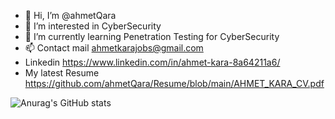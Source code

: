 - 👋 Hi, I’m @ahmetQara
- 👀 I’m interested in CyberSecurity
- 🌱 I’m currently learning Penetration Testing for CyberSecurity
- 📫 Contact mail ahmetkarajobs@gmail.com
- Linkedin https://www.linkedin.com/in/ahmet-kara-8a64211a6/
- My latest Resume https://github.com/ahmetQara/Resume/blob/main/AHMET_KARA_CV.pdf




![Anurag's GitHub stats](https://github-readme-stats.vercel.app/api?username=ahmetQara&theme=github_dark&show_icons=true)
<!---
ahmetQara/ahmetQara is a ✨ special ✨ repository because its `README.md` (this file) appears on your GitHub profile.
You can click the Preview link to take a look at your changes.
--->
